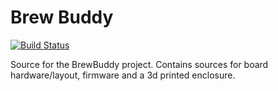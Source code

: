 # Brew Buddy

[![Build Status](https://dev.azure.com/brandon0360/BrewBuddy/_apis/build/status/bsatrom.brew-buddy?branchName=master)](https://dev.azure.com/brandon0360/BrewBuddy/_build/latest?definitionId=1&branchName=master)

Source for the BrewBuddy project. Contains sources for board hardware/layout, firmware and a 3d printed enclosure.
